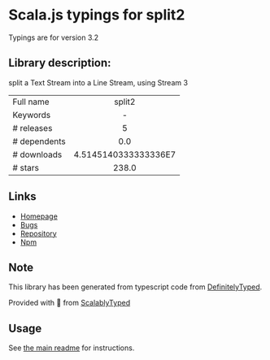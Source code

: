 
# Scala.js typings for split2

Typings are for version 3.2

## Library description:
split a Text Stream into a Line Stream, using Stream 3

|                    |                 |
| ------------------ | :-------------: |
| Full name          | split2 |
| Keywords           | - |
| # releases         | 5 |
| # dependents       | 0.0 |
| # downloads        | 4.5145140333333336E7 |
| # stars            | 238.0 |

## Links
- [Homepage](https://github.com/mcollina/split2#readme)
- [Bugs](http://github.com/mcollina/split2/issues)
- [Repository](https://github.com/mcollina/split2)
- [Npm](https://www.npmjs.com/package/split2)
    


## Note
This library has been generated from typescript code from [DefinitelyTyped](https://definitelytyped.org).

Provided with :purple_heart: from [ScalablyTyped](https://github.com/oyvindberg/ScalablyTyped)

## Usage
See [the main readme](../../readme.md) for instructions.


